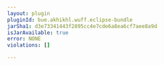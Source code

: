 ```yaml
---
layout: plugin
pluginId: bue.akhikhl.wuff.eclipse-bundle
jarSha1: d3e73341443f2895cc4e7cde6a8ea6cf7aee8a9d
isJarAvailable: true
error: NONE
violations: []

---
```

